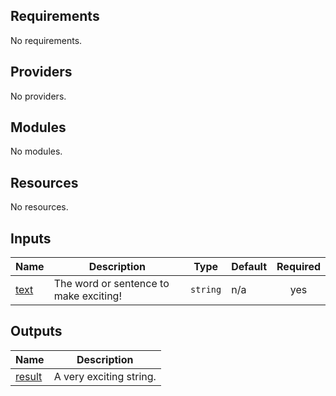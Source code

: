 <!-- BEGIN_TF_DOCS -->
## Requirements

No requirements.

## Providers

No providers.

## Modules

No modules.

## Resources

No resources.

## Inputs

| Name | Description | Type | Default | Required |
|------|-------------|------|---------|:--------:|
| <a name="input_text"></a> [text](#input\_text) | The word or sentence to make exciting! | `string` | n/a | yes |

## Outputs

| Name | Description |
|------|-------------|
| <a name="output_result"></a> [result](#output\_result) | A very exciting string. |
<!-- END_TF_DOCS -->